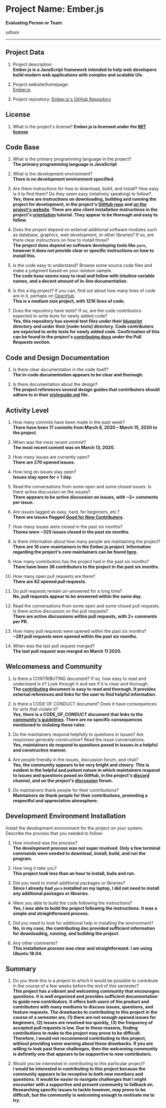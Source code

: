 # Project Name:  Ember.js   



**Evaluating Person or Team**:
<!-- list your first name and github user-name-->
sdhani

---

## Project Data

1. Project description: <br>
**Ember.js is a JavaScript framework intended to help web developers build modern web applications with complex and scalable UIs.** 


1. Project website/homepage: <br>
[Ember.js](https://emberjs.com/)


1. Project repository: 
[Ember.js's GitHub Repository](https://github.com/emberjs/ember.js)


## License

1. What is the project's license? 
**Ember.js is licensed under the [MIT license](https://github.com/emberjs/ember.js/blob/master/LICENSE)**


## Code Base

1. What is the primary programming language in the project?<br>
**The primary programming language is JavaScript** 


1. What is the development environment? <br>
**There is no development environment specified.**


1. Are there instructions for how to download, build, and install? How easy is it to find them? Do they seem easy (relatively speaking) to follow? <br>
**Yes, there are instructions on downloading, building and running the project for development, in the project's [GitHub repo](https://github.com/emberjs/ember.js/blob/master/CONTRIBUTING.md) and [on the project's website](https://guides.emberjs.com/release/contributing/). There are also client installation instructions in the project's [orientation](https://guides.emberjs.com/release/tutorial/part-1/orientation/) tutorial. They appear to be thorough and easy to follow.**


1. Does the project depend on external additional software modules such as database,  graphics, web development, or other libraries? If so, are there clear instructions on how to install those? <br>
**The project does depend on software developing tools like `yarn`, however it does not provide clear or specific instructions on how to install this.**


1. Is the code easy to understand? Browse some source code files and make a judgment based on your random sample. <br>
**The code base seems easy to read and follow with intuitive variable names, and a decent amount of in-line documentation.**


1. Is this a big project? If you can, find out about how many lines of code are in it, perhaps on [OpenHub](https://www.openhub.net/). <br>
**This is a medium size project, with 121K lines of code.**


1. Does the repository have tests? If so, are the code contributors expected to write tests for newly added code? <br>
**Yes, this repository has several test files under their [blueprint](https://github.com/emberjs/ember.js/tree/master/blueprints) directory and under their [node-tests] directory. Code contributors are expected to write tests for newly added code. Confirmation of this can be found in the project's [contributing docs](https://github.com/emberjs/ember.js/blob/master/CONTRIBUTING.md) under the Pull Requests section.**


## Code and Design Documentation
1. Is there clear documentation in the code itself? <br>
**The in-code documentation appears to be clear and thorough.**


1. Is there documentation about the design? <br>
**The project references several design guides that contributors should adhere to in their [styleguide.md](https://github.com/emberjs/ember.js/blob/master/STYLEGUIDE.md) file.**


## Activity Level


1. How many commits have been made in the past week? <br>
**There have been 17 commits from March 8, 2020 – March 15, 2020 to the project.**


1. When was the most recent commit? <br>
**The most recent commit was on March 13, 2020.**


1. How many issues are currently open? <br>
**There are 270 opened issues.**


1. How long do issues stay open? <br>
**Issues stay open for < 1 day.**


1. Read the conversations from some open and some closed issues. Is there active discussion on the issues? <br>
**There appears to be active discussion on issues, with ~2+ comments per issue.**


1. Are issues tagged as easy, hard, for beginners, etc.? <br>
**There are issues flagged [Good for New Contributors](https://github.com/emberjs/ember.js/issues?q=is%3Aopen+is%3Aissue+label%3A%22Good+for+New+Contributors%22).**


1. How many issues were closed in the past six months? <br>
**Therea were ~325 issues closed in the past six months.**


1. Is there information about how many people are maintaining the project? <br> 
**There are 16 core-maintainers in the Ember.js project. Information regarding the project's core maintainers can be found [here](https://emberjs.com/teams/).**


1. How many contributors has the project had in the past six months? <br>
**There have been 36 contributors to the project in the past six months.**


1. How many open pull requests are there? <br> 
**There are 82 opened pull requests.**


1. Do pull requests remain un-answered for a long time? <br>
**No, pull requests appear to be answered within the same day.**


1. Read the conversations from some open and some closed pull requests.  Is there active discussion on the pull requests? <br> 
**There are active discussions within pull requests, with 2+ comments per PR.**


1. How many pull requests were opened within the past six months? <br>
**~281 pull requests were opened within the past six months.**


1. When was the last  pull request  merged? <br>
**The last pull request was merged on March 11 2020.**


## Welcomeness and Community

1. Is there a CONTRIBUTING document? If so, how easy to read and understand is it? Look through it and see if it is clear and thorough. <br>
**The [contributing](https://github.com/emberjs/ember.js/blob/master/CONTRIBUTING.md) document is easy to read and thorough. It provides external references and links for the user to find helpful information.**


1. Is there a CODE OF CONDUCT document? Does it have consequences for acts that violate it? <br>
**Yes, there is a CODE_OF_CONDUCT document that links to the [community's guidelines](https://emberjs.com/guidelines/). There are no specific consequences mentioned to violating these rules.**


1. Do the maintainers respond helpfully to questions in issues? Are responses generally constructive? Read the issue conversations. <br>
**Yes, maintainers do respond to questions posed in issues in a helpful and constructive manner.**


1. Are people friendly in the issues, discussion forum, and chat? <br>
**Yes, the community appears to be very bright and cheery. This is evident in the helpful and patient nature in which maintainers respond to issues and questions posed on GitHub, in the project's [discord](https://discordapp.com/invite/emberjs) channel, and on the project's [discussion](https://discuss.emberjs.com/) forum.**


1. Do maintainers thank people for their contributions? <br>
**Maintainers do thank people for their contributions, promoting a respectful and appreciative atmosphere.**


## Development Environment Installation

Install the development environment for the project on your system.
Describe the process that you needed to follow:

1. How involved was the process? <br>
**The development process was not super involved. Only a few terminal commands were needed to download, install, build, and run the program.**


1. How long it take you? <br>
**This project took less than an hour to install, buils and run.**


1. Did you need to install additional packages or libraries? <br>
**Since I already had `yarn` installed on my laptop, I did not need to install any additional packages or libraries.**


1. Were you able to build the code following the instructions? <br>
**Yes, I was able to build the project following the instructions. It was a simple and straightforward process.**


1. Did you need to look for additional help in installing the environment? <br>
**No, in my case, the contributing doc provided sufficient information for downloading, running, and building the project.**


1. Any other comments? <br>
**This installation process was clear and straightforward. I am using Ubuntu 18.04.**


## Summary
1. Do you think  this is a project to which it would be possible to contribute in the course of a few weeks before the end of this semester? <br>
**This project has a vibrant and welcoming community that encourages questions. It is well organized and provides sufficient documentation to guide new contributors. It offers both users of the product and contributors with many mediums to discuss issues, questions, and feature requests. The drawbacks to contributing to this project in the course of a semester are, (1) there are not enough opened issues for beginners, (2) issues are resolved *too* quickly, (3) the frequency of accepted pull requests is low. Due to these reasons, finding contributions to make to the project may prove to be difficult. Therefore, I would not reccommend contributing to this project, without providing some warning about these drawbacks. If you are willing to look past these challenges, then the welcoming community is definetly one that appears to be supportive to new contributors.**


1. Would you be interested in contributing to this particular project? <br>
**I would be interested in contributing to this project because the community appears to be receptive to both new members and questions. It would be easier to navigate challenges that I might encounter with a supportive and present community to fallback on. Researching specific issues to tackle however, may prove to be difficult, but the community is welcoming enough to motivate me to try.**
